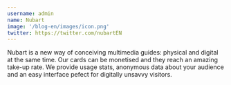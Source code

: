 ```yaml
---
username: admin
name: Nubart
image: '/blog-en/images/icon.png'
twitter: https://twitter.com/nubartEN
---
```

Nubart is a new way of conceiving multimedia guides: physical and digital at the same time. Our cards can be monetised and they reach an amazing take-up rate. We provide usage stats, anonymous data about your audience and an easy interface pefect for digitally unsavvy visitors. 